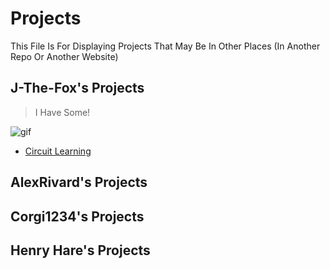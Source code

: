 # Projects

This File Is For Displaying Projects That May Be In Other Places (In Another Repo Or Another Website)

## J-The-Fox's Projects

> I Have Some!

![gif](https://media.tenor.com/kDWAb3EF3TgAAAAj/fox-listening-to-music.gif)

- [Circuit Learning](https://github.com/J-The-Fox/Circuit-Learning)

## AlexRivard's Projects

## Corgi1234's Projects

## Henry Hare's Projects
